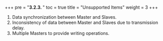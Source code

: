 +++
pre = "<b>3.2.3. </b>"
toc = true
title = "Unsupported Items"
weight = 3
+++

1. Data synchronization between Master and Slaves.
1. Inconsistency of data between Master and Slaves due to transmission delay.
1. Multiple Masters to provide writing operations.
